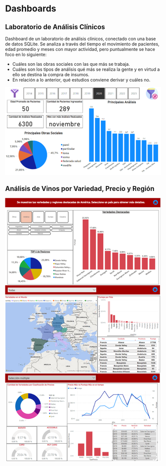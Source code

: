 # Dashboards

## Laboratorio de Análisis Clínicos
Dashboard de un laboratorio de análisis clínicos, conectado con una base de datos SQLite. Se analiza a través del tiempo el movimiento de pacientes, edad promedio y meses con mayor actividad, pero puntualmente se hace foco en lo siguiente:
- Cuáles son las obras sociales con las que más se trabaja.
- Cuáles son los tipos de análisis qué más se realiza la gente y en virtud a ello se destina la compra de insumos.
- En relación a lo anterior, qué estudios conviene derivar y cuáles no.  

![image](CIMA_LAB_preview.png)

## Análisis de Vinos por Variedad, Precio y Región

![image](WineAnalysis_preview.png)

